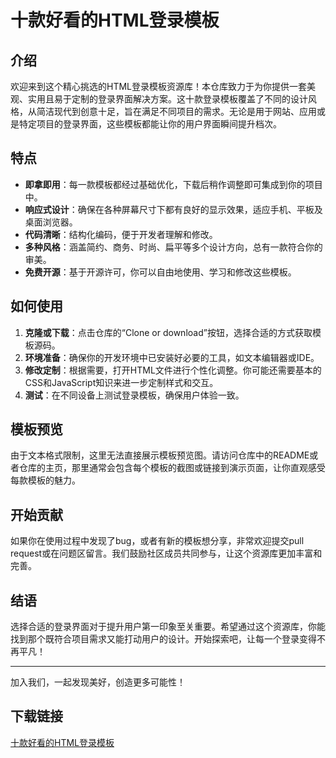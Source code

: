# 十款好看的HTML登录模板

## 介绍

欢迎来到这个精心挑选的HTML登录模板资源库！本仓库致力于为你提供一套美观、实用且易于定制的登录界面解决方案。这十款登录模板覆盖了不同的设计风格，从简洁现代到创意十足，旨在满足不同项目的需求。无论是用于网站、应用或是特定项目的登录界面，这些模板都能让你的用户界面瞬间提升档次。

## 特点

- **即拿即用**：每一款模板都经过基础优化，下载后稍作调整即可集成到你的项目中。
- **响应式设计**：确保在各种屏幕尺寸下都有良好的显示效果，适应手机、平板及桌面浏览器。
- **代码清晰**：结构化编码，便于开发者理解和修改。
- **多种风格**：涵盖简约、商务、时尚、扁平等多个设计方向，总有一款符合你的审美。
- **免费开源**：基于开源许可，你可以自由地使用、学习和修改这些模板。

## 如何使用

1. **克隆或下载**：点击仓库的“Clone or download”按钮，选择合适的方式获取模板源码。
2. **环境准备**：确保你的开发环境中已安装好必要的工具，如文本编辑器或IDE。
3. **修改定制**：根据需要，打开HTML文件进行个性化调整。你可能还需要基本的CSS和JavaScript知识来进一步定制样式和交互。
4. **测试**：在不同设备上测试登录模板，确保用户体验一致。

## 模板预览

由于文本格式限制，这里无法直接展示模板预览图。请访问仓库中的README或者仓库的主页，那里通常会包含每个模板的截图或链接到演示页面，让你直观感受每款模板的魅力。

## 开始贡献

如果你在使用过程中发现了bug，或者有新的模板想分享，非常欢迎提交pull request或在问题区留言。我们鼓励社区成员共同参与，让这个资源库更加丰富和完善。

## 结语

选择合适的登录界面对于提升用户第一印象至关重要。希望通过这个资源库，你能找到那个既符合项目需求又能打动用户的设计。开始探索吧，让每一个登录变得不再平凡！

---

加入我们，一起发现美好，创造更多可能性！

## 下载链接

[十款好看的HTML登录模板](https://pan.quark.cn/s/b0bede12fa00)